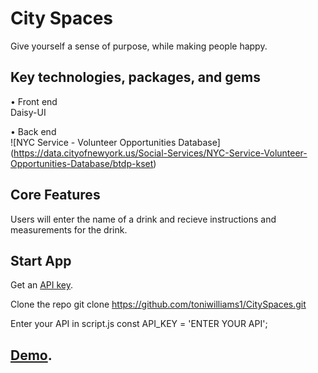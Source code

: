 # City Spaces
 
Give yourself a sense of purpose, while making people happy.

## Key technologies, packages, and gems

• Front end <br>
Daisy-UI

• Back end <br>
 ![NYC Service - Volunteer Opportunities Database] (https://data.cityofnewyork.us/Social-Services/NYC-Service-Volunteer-Opportunities-Database/btdp-kset)

## Core Features
 Users will enter the name of a drink and recieve instructions and measurements for the drink.

## Start App
Get an [API key](https://www.thecocktaildb.com/).

Clone the repo git clone https://github.com/toniwilliams1/CitySpaces.git

Enter your API in script.js const API_KEY = 'ENTER YOUR API';

## [Demo](https://luxebar.netlify.app/).

